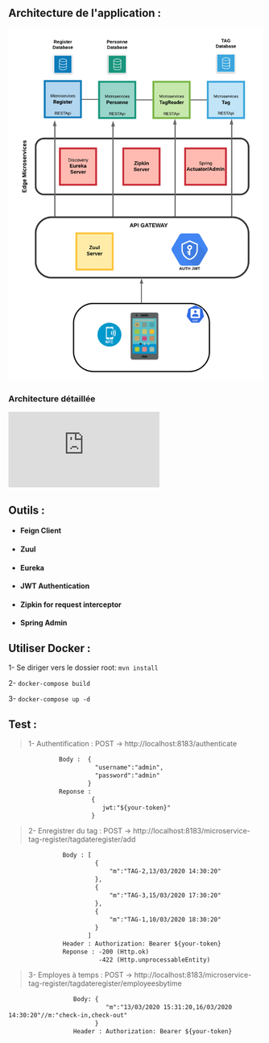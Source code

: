 ## Architecture de l'application : 

  ![Architecture](https://github.com/alilou1998/NFC_Architecture_Microservices/blob/master/NFC%20Microservices.png)
### Architecture détaillée
  ![Architecture détaillée](https://github.com/alilou1998/NFC_Architecture_Microservices/blob/master/NFC%20Microservices-Architecture%20detaillee.pdf)

## Outils :

- #### Feign Client
- #### Zuul 
- #### Eureka
- #### JWT Authentication
- #### Zipkin for request interceptor
- #### Spring Admin

## Utiliser Docker : 
  
  1- Se diriger vers le dossier root: `mvn install`

  2- `docker-compose build`

  3- `docker-compose up -d`

## Test : 

  > 1- Authentification : POST -> http://localhost:8183/authenticate

                  Body :  {
                            "username":"admin",
                            "password":"admin"
                          }
                  Reponse :
                           {
                              jwt:"${your-token}"
                           }

  > 2- Enregistrer du tag : POST -> http://localhost:8183/microservice-tag-register/tagdateregister/add

                   Body : [
                            {
                                "m":"TAG-2,13/03/2020 14:30:20"
                            },
                            {
                                "m":"TAG-3,15/03/2020 17:30:20"
                            },
                            {
                                "m":"TAG-1,10/03/2020 18:30:20"
                            }
                          ]
                   Header : Authorization: Bearer ${your-token} 
                   Reponse : -200 (Http.ok)
                             -422 (Http.unprocessableEntity)

  > 3- Employes à temps : POST -> http://localhost:8183/microservice-tag-register/tagdateregister/employeesbytime 

                      Body: {
                               "m":"13/03/2020 15:31:20,16/03/2020 14:30:20"//m:"check-in,check-out"
                            }
                      Header : Authorization: Bearer ${your-token} 


  
                        
                        
                        
